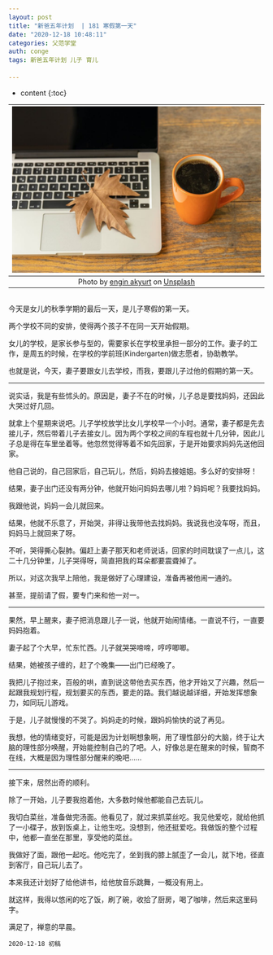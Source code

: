 ```yaml
---
layout: post
title: "新爸五年计划  | 181 寒假第一天"
date: "2020-12-18 10:48:11"
categories: 父范学堂
auth: conge
tags: 新爸五年计划 儿子 育儿

---
```

* content
{:toc}


|![](/assets/images/父范学堂/engin-akyurt-vo1J60cQdX8-unsplash.jpg)|
|:----:|
| <span>Photo by <a href="https://unsplash.com/@enginakyurt?utm_source=unsplash&amp;utm_medium=referral&amp;utm_content=creditCopyText">engin akyurt</a> on <a href="https://unsplash.com/s/photos/winter-break?utm_source=unsplash&amp;utm_medium=referral&amp;utm_content=creditCopyText">Unsplash</a></span>|

##

今天是女儿的秋季学期的最后一天，是儿子寒假的第一天。

两个学校不同的安排，使得两个孩子不在同一天开始假期。

女儿的学校，是家长参与型的，需要家长在学校里承担一部分的工作。妻子的工作，是周五的时候，在学校的学前班(Kindergarten)做志愿者，协助教学。

也就是说，今天，妻子要跟女儿去学校，而我，要跟儿子过他的假期的第一天。




----

说实话，我是有些怵头的。原因是，妻子不在的时候，儿子总是要找妈妈，还因此大哭过好几回。

就拿上个星期来说吧。儿子学校放学比女儿学校早一个小时。通常，妻子都是先去接儿子，然后带着儿子去接女儿。因为两个学校之间的车程也就十几分钟，因此儿子总是得在车里坐着等。他忽然觉得等着不如先回家，于是开始要求妈妈先送他回家。

他自己说的，自己回家后，自己玩儿，然后，妈妈去接姐姐。多么好的安排呀！

结果，妻子出门还没有两分钟，他就开始问妈妈去哪儿啦？妈妈呢？我要找妈妈。

我跟他说，妈妈一会儿就回来。

结果，他就不乐意了，开始哭，非得让我带他去找妈妈。我说我也没车呀，而且，妈妈马上就回来了呀。

不听，哭得撕心裂肺。偏赶上妻子那天和老师说话，回家的时间耽误了一点儿，这二十几分钟里，儿子哭得呀，简直把我的耳朵都要震聋掉了。

所以，对这次我早上陪他，我是做好了心理建设，准备再被他闹一通的。

甚至，提前请了假，要专门来和他一对一。

----

果然，早上醒来，妻子把消息跟儿子一说，他就开始闹情绪。一直说不行，一直要妈妈抱着。

妻子起了个大早，忙东忙西。儿子就哭哭啼啼，哼哼唧唧。

结果，她被孩子缠的，赶了个晚集——出门已经晚了。

我把儿子抱过来，百般的哄，直到说这带他去买东西，他才开始又了兴趣，然后一起跟我规划行程，规划要买的东西，要走的路。我们越说越详细，开始发挥想象力，如同玩儿游戏。

于是，儿子就慢慢的不哭了。妈妈走的时候，跟妈妈愉快的说了再见。

我想，他的情绪变好，可能是因为计划啊想象啊，用了理性部分的大脑，终于让大脑的理性部分唤醒，开始能控制自己的了吧。人，好像总是在醒来的时候，智商不在线，大概是因为理性部分醒来的晚吧……

----

接下来，居然出奇的顺利。

除了一开始，儿子要我抱着他，大多数时候他都能自己去玩儿。

我切白菜丝，准备做完汤面。他看见了，就过来抓菜丝吃。我见他爱吃，就给他抓了一小碟子，放到饭桌上，让他生吃。没想到，他还挺爱吃。我做饭的整个过程中，他都一直坐在那里，享受他的菜丝。

我做好了面，跟他一起吃。他吃完了，坐到我的膝上腻歪了一会儿，就下地，径直到客厅，自己玩儿去了。

本来我还计划好了给他讲书，给他放音乐跳舞，一概没有用上。

就这样，我得以悠闲的吃了饭，刷了碗，收拾了厨房，喝了咖啡，然后来这里码字。

满足了，禅意的早晨。



```
2020-12-18 初稿
```

